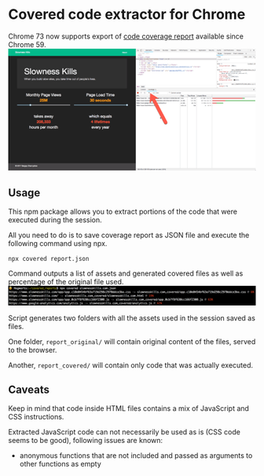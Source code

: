 # Covered code extractor for Chrome

Chrome 73 now supports export of [code coverage report](https://developers.google.com/web/updates/2017/04/devtools-release-notes) available since Chrome 59.
![export button in Chrome 73](docs/export_button.png)

## Usage

This npm package allows you to extract portions of the code that were executed during the session.

All you need to do is to save coverage report as JSON file and execute the following command using npx.

```shell
npx covered report.json
```

Command outputs a list of assets and generated covered files as well as percentage of the original file used.
![command output](docs/screenshot.png)

Script generates two folders with all the assets used in the session saved as files.

One folder, `report_original/` will contain original content of the files, served to the browser.

Another, `report_covered/` will contain only code that was actually executed.

## Caveats

Keep in mind that code inside HTML files contains a mix of JavaScript and CSS instructions.

Extracted JavaScript code can not necessarily be used as is (CSS code seems to be good), following issues are known:

- anonymous functions that are not included and passed as arguments to other functions as empty
